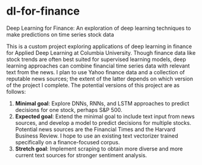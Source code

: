 # dl-for-finance

Deep Learning for Finance:
An exploration of deep learning techniques to make predictions on time series stock data

This is a custom project exploring applications of deep learning in finance for Applied Deep Learning at Columbia University. Though finance data like stock trends are often best suited for supervised learning models, deep learning approaches can combine financial time series data with relevant text from the news. I plan to use Yahoo finance data and a collection of reputable news sources; the extent of the latter depends on which version of the project I complete. The potential versions of this project are as follows:

1) **Minimal goal**: Explore DNNs, RNNs, and LSTM approaches to predict decisions for one stock, perhaps S&P 500.
2) **Expected goal**: Extend the minimal goal to include text input from news sources, and develop a model to predict decisions for multiple stocks. Potential news sources are the Financial Times and the Harvard Business Review. I hope to use an existing text vectorizer trained specifically on a finance-focused corpus.
3) **Stretch goal**: Implement scraping to obtain more diverse and more current text sources for stronger sentiment analysis.
